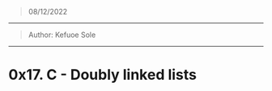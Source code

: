 > 08/12/2022
--------------------------------------------------
> Author: Kefuoe Sole
--------------------------------------------------
# 0x17. C - Doubly linked lists
